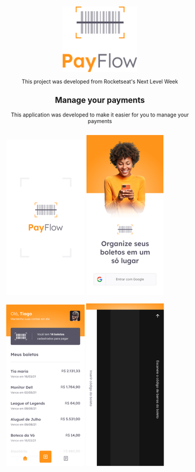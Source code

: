 <p align="center">
  <img alt="PayFlow" src="assets/images/logofull.png" width="200px">
</p>

<p align="center">
This project was developed from Rocketseat's Next Level Week
</p>

<h2 align= "center"> Manage your payments </h2>

<p align="center"> This application was developed to make it easier for you to manage your payments </p>

![First Image](assets/images/print.png) ![Second Image](assets/images/print2.png)
----------------------------------------------------------------------
![Third Image](assets/images/print3.png) ![fourth Image](assets/images/print4.png)
